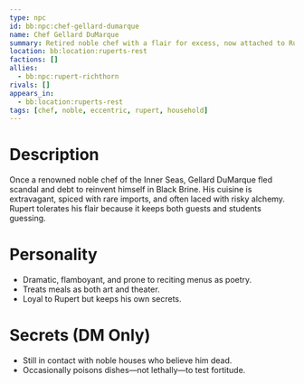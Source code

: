 ```yaml
---
type: npc
id: bb:npc:chef-gellard-dumarque
name: Chef Gellard DuMarque
summary: Retired noble chef with a flair for excess, now attached to Rupert’s Rest as cook and confidant.
location: bb:location:ruperts-rest
factions: []
allies:
  - bb:npc:rupert-richthorn
rivals: []
appears_in:
  - bb:location:ruperts-rest
tags: [chef, noble, eccentric, rupert, household]
---
```


# Description
Once a renowned noble chef of the Inner Seas, Gellard DuMarque fled scandal and debt to reinvent himself in Black Brine. His cuisine is extravagant, spiced with rare imports, and often laced with risky alchemy. Rupert tolerates his flair because it keeps both guests and students guessing.

# Personality
- Dramatic, flamboyant, and prone to reciting menus as poetry.  
- Treats meals as both art and theater.  
- Loyal to Rupert but keeps his own secrets.  

# Secrets (DM Only)
- Still in contact with noble houses who believe him dead.  
- Occasionally poisons dishes—not lethally—to test fortitude.  
